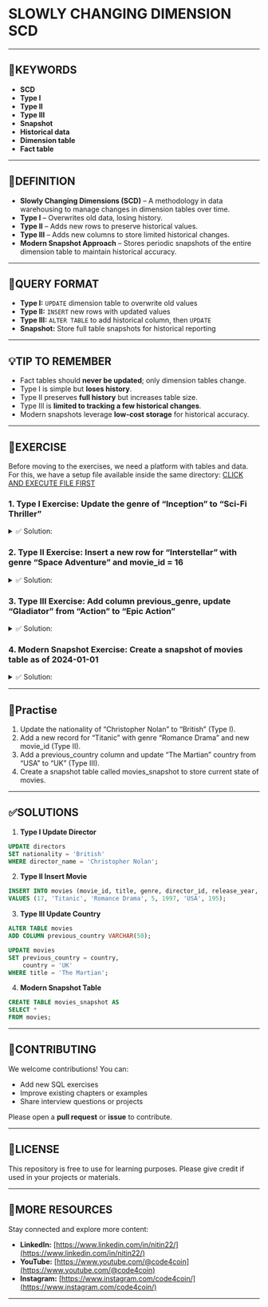 # SLOWLY CHANGING DIMENSION SCD
---

## 🔑KEYWORDS

* **SCD**
* **Type I**
* **Type II**
* **Type III**
* **Snapshot**
* **Historical data**
* **Dimension table**
* **Fact table**

---

## 📖DEFINITION

* **Slowly Changing Dimensions (SCD)** – A methodology in data warehousing to manage changes in dimension tables over time.
* **Type I** – Overwrites old data, losing history.
* **Type II** – Adds new rows to preserve historical values.
* **Type III** – Adds new columns to store limited historical changes.
* **Modern Snapshot Approach** – Stores periodic snapshots of the entire dimension table to maintain historical accuracy.

---

## 🧱QUERY FORMAT

* **Type I:** `UPDATE` dimension table to overwrite old values
* **Type II:** `INSERT` new rows with updated values
* **Type III:** `ALTER TABLE` to add historical column, then `UPDATE`
* **Snapshot:** Store full table snapshots for historical reporting

---

## 💡TIP TO REMEMBER

* Fact tables should **never be updated**; only dimension tables change.
* Type I is simple but **loses history**.
* Type II preserves **full history** but increases table size.
* Type III is **limited to tracking a few historical changes**.
* Modern snapshots leverage **low-cost storage** for historical accuracy.

---

## 💪EXERCISE

Before moving to the exercises, we need a platform with tables and data.
For this, we have a setup file available inside the same directory: [CLICK AND EXECUTE FILE FIRST](https://github.com/code4coin/001-SQL-Structured-Query-Language-/blob/main/001%20SQL%20FOR%20DATA%20ENGINEERS/002%20SAMPLE%20DATA/001%20MOVIE%20DATA.md)

### 1. Type I Exercise: Update the genre of “Inception” to “Sci-Fi Thriller”

<details>
<summary>✅ Solution:</summary>

```sql
UPDATE movies
SET genre = 'Sci-Fi Thriller'
WHERE title = 'Inception';
```

</details>

### 2. Type II Exercise: Insert a new row for “Interstellar” with genre “Space Adventure” and movie_id = 16

<details>
<summary>✅ Solution:</summary>

```sql
INSERT INTO movies (movie_id, title, genre, director_id, release_year, country, runtime_minutes)
VALUES (16, 'Interstellar', 'Space Adventure', 1, 2014, 'USA', 169);
```

</details>

### 3. Type III Exercise: Add column previous_genre, update “Gladiator” from “Action” to “Epic Action”

<details>
<summary>✅ Solution:</summary>

```sql
ALTER TABLE movies
ADD COLUMN previous_genre VARCHAR(50);

UPDATE movies
SET previous_genre = genre,
    genre = 'Epic Action'
WHERE title = 'Gladiator';
```

</details>

### 4. Modern Snapshot Exercise: Create a snapshot of movies table as of 2024-01-01

<details>
<summary>✅ Solution:</summary>

```sql
CREATE TABLE movies_snapshot_20240101 AS
SELECT *
FROM movies;
```

</details>

---

## 🧠Practise

1. Update the nationality of “Christopher Nolan” to “British” (Type I).
2. Add a new record for “Titanic” with genre “Romance Drama” and new movie\_id (Type II).
3. Add a previous\_country column and update “The Martian” country from “USA” to “UK” (Type III).
4. Create a snapshot table called movies\_snapshot to store current state of movies.

---

## ✅SOLUTIONS

1. **Type I Update Director**

```sql
UPDATE directors
SET nationality = 'British'
WHERE director_name = 'Christopher Nolan';
```

2. **Type II Insert Movie**

```sql
INSERT INTO movies (movie_id, title, genre, director_id, release_year, country, runtime_minutes)
VALUES (17, 'Titanic', 'Romance Drama', 5, 1997, 'USA', 195);
```

3. **Type III Update Country**

```sql
ALTER TABLE movies
ADD COLUMN previous_country VARCHAR(50);

UPDATE movies
SET previous_country = country,
    country = 'UK'
WHERE title = 'The Martian';
```

4. **Modern Snapshot Table**

```sql
CREATE TABLE movies_snapshot AS
SELECT *
FROM movies;
```

---

## 🤝**CONTRIBUTING**

We welcome contributions! You can:

* Add new SQL exercises
* Improve existing chapters or examples
* Share interview questions or projects

Please open a **pull request** or **issue** to contribute.

---

## 📄**LICENSE**

This repository is free to use for learning purposes. Please give credit if used in your projects or materials.

---

## 🔗**MORE RESOURCES**

Stay connected and explore more content:

* **LinkedIn:** [https://www.linkedin.com/in/nitin22/](https://www.linkedin.com/in/nitin22/)
* **YouTube:** [https://www.youtube.com/@code4coin](https://www.youtube.com/@code4coin)
* **Instagram:** [https://www.instagram.com/code4coin/](https://www.instagram.com/code4coin/)

---

